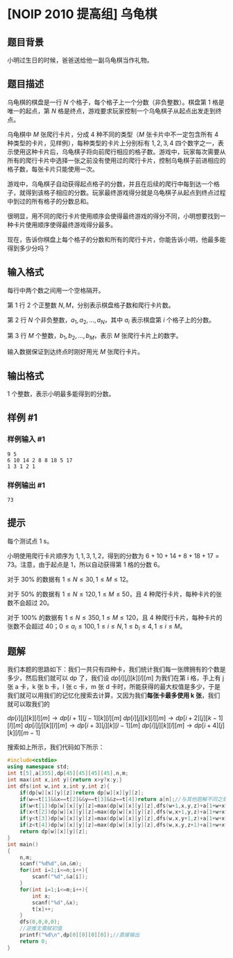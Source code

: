 # [NOIP 2010 提高组] 乌龟棋

## 题目背景

小明过生日的时候，爸爸送给他一副乌龟棋当作礼物。

## 题目描述

乌龟棋的棋盘是一行 $N$ 个格子，每个格子上一个分数（非负整数）。棋盘第 $1$ 格是唯一的起点，第 $N$ 格是终点，游戏要求玩家控制一个乌龟棋子从起点出发走到终点。


乌龟棋中 $M$ 张爬行卡片，分成 $4$ 种不同的类型（$M$ 张卡片中不一定包含所有 $4$ 种类型的卡片，见样例），每种类型的卡片上分别标有 $1,2,3,4$ 四个数字之一，表示使用这种卡片后，乌龟棋子将向前爬行相应的格子数。游戏中，玩家每次需要从所有的爬行卡片中选择一张之前没有使用过的爬行卡片，控制乌龟棋子前进相应的格子数，每张卡片只能使用一次。


游戏中，乌龟棋子自动获得起点格子的分数，并且在后续的爬行中每到达一个格子，就得到该格子相应的分数。玩家最终游戏得分就是乌龟棋子从起点到终点过程中到过的所有格子的分数总和。


很明显，用不同的爬行卡片使用顺序会使得最终游戏的得分不同，小明想要找到一种卡片使用顺序使得最终游戏得分最多。


现在，告诉你棋盘上每个格子的分数和所有的爬行卡片，你能告诉小明，他最多能得到多少分吗？

## 输入格式

每行中两个数之间用一个空格隔开。

第 $1$ 行 $2$ 个正整数 $N,M$，分别表示棋盘格子数和爬行卡片数。


第 $2$ 行 $N$ 个非负整数，$a_1,a_2,…,a_N$，其中 $a_i$ 表示棋盘第 $i$ 个格子上的分数。


第 $3$ 行 $M$ 个整数，$b_1,b_2,…,b_M$，表示 $M$ 张爬行卡片上的数字。


输入数据保证到达终点时刚好用光 $M$ 张爬行卡片。

## 输出格式

$1$ 个整数，表示小明最多能得到的分数。

## 样例 #1

### 样例输入 #1

```
9 5
6 10 14 2 8 8 18 5 17
1 3 1 2 1
```

### 样例输出 #1

```
73
```

## 提示

每个测试点 1 s。

小明使用爬行卡片顺序为 $1,1,3,1,2$，得到的分数为 $6+10+14+8+18+17=73$。注意，由于起点是 $1$，所以自动获得第 $1$ 格的分数 $6$。


对于 $30\%$ 的数据有 $1≤N≤30,1≤M≤12$。


对于 $50\%$ 的数据有 $1≤N≤120,1≤M≤50$，且 $4$ 种爬行卡片，每种卡片的张数不会超过 $20$。


对于 $100\%$ 的数据有 $1≤N≤350,1≤M≤120$，且 $4$ 种爬行卡片，每种卡片的张数不会超过 $40$；$0≤a_i≤100,1≤i≤N,1≤b_i≤4,1≤i≤M$。

## 题解
我们本题的思路如下：我们一共只有四种卡，我们统计我们每一张牌拥有的个数是多少，然后我们就可以 dp 了，我们设 $dp[i][j][k][l][m]$ 为我们在第 i 格，手上有 j 张 a 卡，k 张 b 卡，l 张 c 卡，m 张 d 卡时，所能获得的最大权值是多少，于是我们就可以用我们的记忆化搜索去计算，又因为我们**每张卡最多使用 k 张**，我们就可以取我们的

$dp[i][j][k][l][m]\to dp[i+1][j-1][k][l][m]$
$dp[i][j][k][l][m]\to dp[i+2][j][k-1][l][m]$
$dp[i][j][k][l][m]\to dp[i+3][j][k][l-1][m]$
$dp[i][j][k][l][m]\to dp[i+4][j][k][l][m-1]$

搜索如上所示，我们代码如下所示：
```cpp
#include<cstdio>
using namespace std;
int t[5],a[355],dp[45][45][45][45],n,m;
int max(int x,int y){return x>y?x:y;}
int dfs(int w,int x,int y,int z){
	if(dp[w][x][y][z])return dp[w][x][y][z];
	if(w==t[1]&&x==t[2]&&y==t[3]&&z==t[4])return a[n];//与其他题解不同之处，我是逆推的，于是需要加这条返回条件
	if(w<t[1])dp[w][x][y][z]=max(dp[w][x][y][z],dfs(w+1,x,y,z)+a[1+w+x*2+y*3+z*4]);
	if(x<t[2])dp[w][x][y][z]=max(dp[w][x][y][z],dfs(w,x+1,y,z)+a[1+w+x*2+y*3+z*4]);
	if(y<t[3])dp[w][x][y][z]=max(dp[w][x][y][z],dfs(w,x,y+1,z)+a[1+w+x*2+y*3+z*4]);
	if(z<t[4])dp[w][x][y][z]=max(dp[w][x][y][z],dfs(w,x,y,z+1)+a[1+w+x*2+y*3+z*4]);//分别考虑四张牌的情况
	return dp[w][x][y][z];
}
int main()
{
	n,m;
	scanf("%d%d",&n,&m);
	for(int i=1;i<=n;i++){
		scanf("%d",&a[i]);
	}
	for(int i=1;i<=m;i++){
		int x;
		scanf("%d",&x);
		t[x]++;
	}
	dfs(0,0,0,0);
    //逆推无需赋初值
	printf("%d\n",dp[0][0][0][0]);//直接输出
	return 0;
}
```
